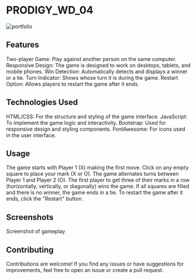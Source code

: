 # PRODIGY_WD_04
![portfolio](https://github.com/user-attachments/assets/172e2ee8-a6f5-41e0-9b5d-aa7f0a673f74)
## Features
Two-player Game: Play against another person on the same computer. Responsive Design: The game is designed to work on desktops, tablets, and mobile phones. Win Detection: Automatically detects and displays a winner or a tie. Turn Indicator: Shows whose turn it is during the game. Restart Option: Allows players to restart the game after it ends.
## Technologies Used
HTML/CSS: For the structure and styling of the game interface. JavaScript: To implement the game logic and interactivity. Bootstrap: Used for responsive design and styling components. FontAwesome: For icons used in the user interface.
## Usage
The game starts with Player 1 (X) making the first move. Click on any empty square to place your mark (X or O). The game alternates turns between Player 1 and Player 2 (O). The first player to get three of their marks in a row (horizontally, vertically, or diagonally) wins the game. If all squares are filled and there is no winner, the game ends in a tie. To restart the game after it ends, click the "Restart" button.
## Screenshots
Screenshot of gameplay

## Contributing
Contributions are welcome! If you find any issues or have suggestions for improvements, feel free to open an issue or create a pull request.
